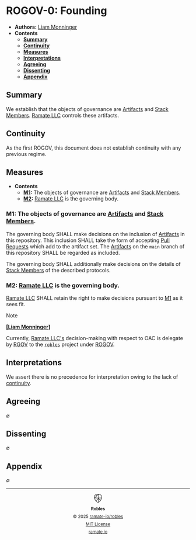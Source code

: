 # ROGOV-0: Founding
- **Authors:** [Liam Monninger](mailto:liam@ramate.io)
- **Contents**
    - **[Summary](#summary)**
    - **[Continuity](#continuity)**
    - **[Measures](#measures)**
    - **[Interpretations](#interpretations)**
    - **[Agreeing](#agreeing)**
    - **[Dissenting](#dissenting)**
    - **[Appendix](#appendix)**

## Summary
We establish that the objects of governance are [Artifacts](/roglo/roera-000-000-000-dulan/roglo-000-000-000-artifact/README.md) and [Stack Members](/roglo/roera-000-000-000-dulan/roglo-000-000-027-stack-member/README.md). [Ramate LLC](https://www.ramate.io) controls these artifacts.

## Continuity
As the first ROGOV, this document does not establish continuity with any previous regime.

## Measures
- **Contents**
    - **[M1](#m1-the-objects-of-governance-are-artifacts-and-stack-members):** The objects of governance are [Artifacts](/roglo/roera-000-000-000-dulan/roglo-000-000-000-artifact/README.md) and [Stack Members](/roglo/roera-000-000-000-dulan/roglo-000-000-027-stack-member/README.md).
    - **[M2](#m2-ramate-llc-is-the-governing-body):** [Ramate LLC](https://www.ramate.io) is the governing body.

### M1: The objects of governance are [Artifacts](/roglo/roera-000-000-000-dulan/roglo-000-000-000-artifact/README.md) and [Stack Members](/roglo/roera-000-000-000-dulan/roglo-000-000-027-stack-member/README.md).
The governing body SHALL make decisions on the inclusion of [Artifacts](/roglo/roera-000-000-000-dulan/roglo-000-000-000-artifact/README.md) in this repository. This inclusion SHALL take the form of accepting [Pull Requests](https://docs.github.com/en/pull-requests/collaborating-with-pull-requests/proposing-changes-to-your-work-with-pull-requests/about-pull-requests) which add to the artifact set. The [Artifacts](/roglo/roera-000-000-000-dulan/roglo-000-000-000-artifact/README.md) on the `main` branch of this repository SHALL be regarded as included.

The governing body SHALL additionally make decisions on the details of [Stack Members](/roglo/roera-000-000-000-dulan/roglo-000-000-027-stack-member/README.md) of the described protocols.

### M2: [Ramate LLC](https://www.ramate.io) is the governing body.
[Ramate LLC](https://www.ramate.io) SHALL retain the right to make decisions pursuant to [M1](#m1-the-objects-of-governance-are-artifacts-and-stack-members) as it sees fit.

> [!NOTE]
>
> **[[Liam Monninger]](mailto:liam@ramate.io)**
>
> Currently, [Ramate LLC's](https://www.ramate.io) decision-making with respect to OAC is delegate by [RGOV](https://github.com/ramate-io/ramate/tree/main/rgov) to the [`robles`](https://github.com/ramate-io/robles) project under [ROGOV](https://github.com/ramate-io/robles/tree/main/rogov).

## Interpretations
We assert there is no precedence for interpretation owing to the lack of [continuity](#continuity).

## Agreeing
$\emptyset$

## Dissenting
$\emptyset$

## Appendix
$\emptyset$

<!--ROBLES FOOTER: DO NOT REMOVE THIS LINE-->
---

<div align="center">
  <picture>
    <source srcset="/assets/robles-inverted-transparent.png" media="(prefers-color-scheme: dark)">
    <img height="24" src="/assets/robles-transparent.png" alt="Robles"/>
  </picture>
  <br/>
  <sub>
    <b>Robles</b>
    <br/>
    &copy; 2025 <a href="https://github.com/ramate-io/robles">ramate-io/robles</a>
    <br/>
    <a href="https://github.com/ramate-io/robles/blob/main/LICENSE">MIT License</a>
    <br/>
    <a href="https://www.ramate.io">ramate.io</a>
  </sub>
</div>
